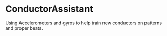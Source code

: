 # ConductorAssistant
Using Accelerometers and gyros to help train new conductors on patterns and proper beats.
